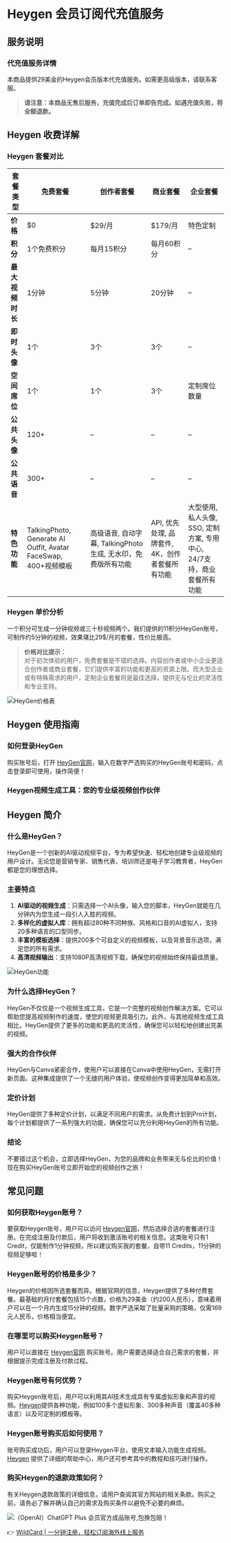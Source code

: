 # Heygen 会员订阅代充值服务

## 服务说明

### 代充值服务详情
本商品提供29美金的Heygen会员版本代充值服务。如需更高级版本，请联系客服。

> **请注意：本商品无售后服务，充值完成后订单即告完成。如遇充值失败，将全额退款。**

## Heygen 收费详解

### Heygen 套餐对比

| 套餐类型 | 免费套餐 | 创作者套餐 | 商业套餐 | 企业套餐 |
| --- | --- | --- | --- | --- |
| **价格** | $0 | $29/月 | $179/月 | 特色定制 |
| **积分** | 1个免费积分 | 每月15积分 | 每月60积分 | – |
| **最大视频时长** | 1分钟 | 5分钟 | 20分钟 | – |
| **即时头像** | 1个 | 3个 | 3个 | – |
| **空间席位** | 1个 | 1个 | 3个 | 定制席位数量 |
| **公共头像** | 120+ | – | – | – |
| **公共语音** | 300+ | – | – | – |
| **特色功能** | TalkingPhoto, Generate AI Outfit, Avatar FaceSwap, 400+视频模板 | 高级语音, 自动字幕, TalkingPhoto生成, 无水印，免费版所有功能 | API, 优先处理, 品牌套件, 4K，创作者套餐所有功能 | 大型使用, 私人头像, SSO, 定制方案, 专用中心, 24/7支持，商业套餐所有功能 |

### Heygen 单价分析
一个积分可生成一分钟视频或三十秒视频两个。我们提供的11积分HeyGen账号，可制作约5分钟的视频，效果堪比29$/月的套餐，性价比极高。

> **价格对比提示：**  
> 对于初次体验的用户，免费套餐是不错的选择。内容创作者或中小企业更适合创作者或商业套餐，它们提供丰富的功能和更高的资源上限。而大型企业或有特殊需求的用户，定制企业套餐将是最佳选择，提供无与伦比的灵活性和专业支持。

![HeyGen价格表](https://bbtdd.com/img/053744459143339.webp)

## Heygen 使用指南

### 如何登录HeyGen
购买账号后，打开 [HeyGen官网](https://heygen.com/)，输入在数字严选购买的HeyGen账号和密码，点击登录即可使用，操作简便！

### Heygen视频生成工具：您的专业级视频创作伙伴

## Heygen 简介

### 什么是HeyGen？
HeyGen是一个创新的AI驱动视频平台，专为希望快速、轻松地创建专业级视频的用户设计。无论您是营销专家、销售代表、培训师还是电子学习教育者，HeyGen都是您的理想选择。

### 主要特点
1. **AI驱动的视频生成**：只需选择一个AI头像，输入您的脚本，HeyGen就能在几分钟内为您生成一段引人入胜的视频。
2. **多样化的虚拟人库**：拥有超过80种不同种族、风格和口音的AI虚拟人，支持20多种语言的口型同步。
3. **丰富的模板选择**：提供200多个可自定义的视频模板，以及背景音乐选项，满足您的所有需求。
4. **高清视频输出**：支持1080P高清视频下载，确保您的视频始终保持最佳质量。

![HeyGen功能](https://bbtdd.com/img/4516874946529350.webp)

### 为什么选择HeyGen？
HeyGen不仅仅是一个视频生成工具，它是一个完整的视频创作解决方案。它可以帮助您提高视频制作的速度，使您的视频更具吸引力。此外，与其他视频生成工具相比，HeyGen提供了更多的功能和更高的灵活性，确保您可以轻松地创建出完美的视频。

### 强大的合作伙伴
HeyGen与Canva紧密合作，使用户可以直接在Canva中使用HeyGen，无需打开新页面。这种集成提供了一个无缝的用户体验，使视频创作变得更加简单和高效。

### 定价计划
HeyGen提供了多种定价计划，以满足不同用户的需求。从免费计划到Pro计划，每个计划都提供了一系列强大的功能，确保您可以充分利用HeyGen的所有功能。

### 结论
不要错过这个机会，立即选择HeyGen，为您的品牌和业务带来无与伦比的价值！现在购买HeyGen账号立即开始您的视频创作之旅！

## 常见问题

### 如何获取Heygen账号？
要获取Heygen账号，用户可以访问 [Heygen官网](https://www.heygen.com/)，然后选择合适的套餐进行注册。在完成注册及付款后，用户将收到激活账号的相关信息。这类账号只有1 Credit，仅能制作1分钟视频，所以建议购买我的套餐，自带11 Credits，11分钟的视频足够啦！

### Heygen账号的价格是多少？
Heygen的价格因所选套餐而异。根据官网的信息，Heygen提供了多种付费套餐。最基础的月付套餐包括15个点数，价格为29美金（约200人民币），意味着用户可以在一个月内生成15分钟的视频。数字严选采取了批量采购的策略，仅需169元人民币，价格相当便宜。

### 在哪里可以购买Heygen账号？
用户可以直接在 [Heygen官网](https://www.heygen.com/) 购买账号。用户需要选择适合自己需求的套餐，并根据提示完成注册及付款过程。

### Heygen账号有何优势？
购买Heygen账号后，用户可以利用其AI技术生成具有专属虚拟形象和声音的视频。[Heygen](https://ciroapp.com/heygen-review/)提供各种功能，例如100多个虚拟形象、300多种声音（覆盖40多种语言）以及可定制的模板等。

### Heygen账号购买后如何使用？
账号购买成功后，用户可以登录Heygen平台，使用文本输入功能生成视频。[Heygen](https://help.heygen.com/en/) 提供了详细的帮助中心，用户还可参考其中的教程和技巧进行操作。

### 购买Heygen的退款政策如何？
有关Heygen退款政策的详细信息，请用户查阅其官方网站的相关条款。购买之前，请务必了解并确认自己的需求及购买条件以避免不必要的麻烦。

![（OpenAI）ChatGPT Plus 会员官方成品账号,包换包赔！](https://bbtdd.com/img/3779853034860058.webp)

👉 [WildCard | 一分钟注册，轻松订阅海外线上服务](https://bbtdd.com/WildCard)